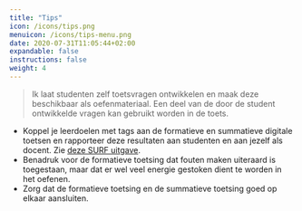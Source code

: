 ```yaml
---
title: "Tips"
icon: /icons/tips.png
menuicon: /icons/tips-menu.png
date: 2020-07-31T11:05:44+02:00
expandable: false
instructions: false
weight: 4
---
```


> Ik laat studenten zelf toetsvragen ontwikkelen en maak deze beschikbaar als oefenmateriaal. Een deel van de door de student ontwikkelde vragen kan gebruikt worden in de toets.

*	Koppel je leerdoelen met tags aan de formatieve en summatieve digitale toetsen en rapporteer deze resultaten aan studenten en aan jezelf als docent. Zie [deze SURF uitgave](https://www.surf.nl/good-practice-feedback-op-basis-van-digitale-toetsresultaten).
*	Benadruk voor de formatieve toetsing dat fouten maken uiteraard is toegestaan, maar dat er wel veel energie gestoken dient te worden in het oefenen.
*	Zorg dat de formatieve toetsing en de summatieve toetsing goed op elkaar aansluiten.


